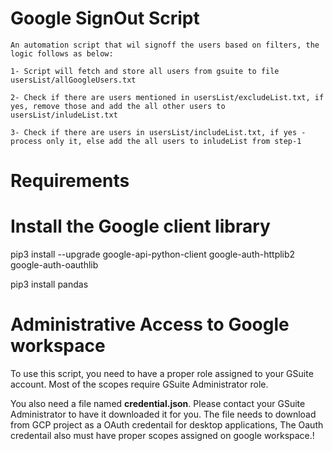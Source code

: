 # Google SignOut Script
`An automation script that wil signoff the users based on filters, the logic follows as below:`

    1- Script will fetch and store all users from gsuite to file usersList/allGoogleUsers.txt

    2- Check if there are users mentioned in usersList/excludeList.txt, if yes, remove those and add the all other users to usersList/inludeList.txt

    3- Check if there are users in usersList/includeList.txt, if yes - process only it, else add the all users to inludeList from step-1 


# Requirements
# Install the Google client library
  pip3 install --upgrade google-api-python-client google-auth-httplib2 google-auth-oauthlib

  pip3 install pandas

# Administrative Access to Google workspace
To use this script, you need to have a proper role assigned to your GSuite account. Most of the scopes require GSuite Administrator role.

You also need a file named **credential.json**. Please contact your GSuite Administrator to have it downloaded it for you. 
The file needs to download from GCP project as a OAuth credentail for desktop applications, The Oauth credentail also must have proper scopes assigned on google workspace.!

